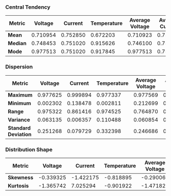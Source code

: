 <!--
 Copyright (c) 2024 David Such
 
 This software is released under the MIT License.
 https://opensource.org/licenses/MIT
-->

### Central Tendency
| Metric     | Voltage   | Current   | Temperature | Average Voltage | Average Current | SOC     |
|------------|-----------|-----------|-------------|-----------------|-----------------|---------|
| **Mean**   | 0.710954  | 0.752850  | 0.672203    | 0.710923        | 0.752850        | 0.640390|
| **Median** | 0.748453  | 0.751020  | 0.915626    | 0.746100        | 0.751020        | 0.703127|
| **Mode**   | 0.977513  | 0.751020  | 0.917845    | 0.977513        | 0.751020        | 1.000000|

### Dispersion
| Metric                 | Voltage   | Current   | Temperature | Average Voltage | Average Current | SOC     |
|------------------------|-----------|-----------|-------------|-----------------|-----------------|---------|
| **Maximum**            | 0.977625  | 0.999894  | 0.977337    | 0.977569        | 0.875499        | 1.000430|
| **Minimum**            | 0.002302  | 0.138478  | 0.002811    | 0.212699        | 0.517879        | 0.062822|
| **Range**              | 0.975322  | 0.861416  | 0.974525    | 0.764870        | 0.357621        | 0.937607|
| **Variance**           | 0.063135  | 0.006357  | 0.110488    | 0.060854        | 0.003440        | 0.111029|
| **Standard Deviation** | 0.251268  | 0.079729  | 0.332398    | 0.246686        | 0.058650        | 0.333210|

### Distribution Shape
| Metric     | Voltage   | Current   | Temperature | Average Voltage | Average Current | SOC     |
|------------|-----------|-----------|-------------|-----------------|-----------------|---------|
| **Skewness** | -0.339325 | -1.422175 | -0.818895   | -0.290067       | 0.191351        | -0.298389|
| **Kurtosis** | -1.365742 | 7.025294  | -0.901922   | -1.471828       | 0.954403        | -1.489527|